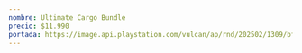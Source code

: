 ```yaml
---
nombre: Ultimate Cargo Bundle
precio: $11.990
portada: https://image.api.playstation.com/vulcan/ap/rnd/202502/1309/bfbb41b1957f2eb9db568f4aeacab2362f1af272d2ec9186.png
---
```

